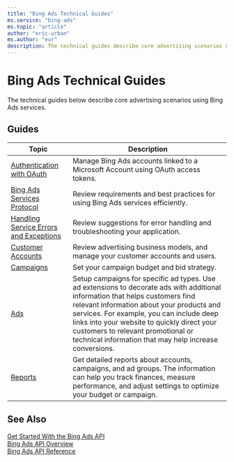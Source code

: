 ```yaml
---
title: "Bing Ads Technical Guides"
ms.service: "bing-ads"
ms.topic: "article"
author: "eric-urban"
ms.author: "eur"
description: The technical guides describe core advertising scenarios using Bing Ads services.
---
```

# Bing Ads Technical Guides
The technical guides below describe core advertising scenarios using Bing Ads services.

## Guides

|Topic|Description|
|---------|---------------|
|[Authentication with OAuth](/bingads/guides/authentication-oauth)|Manage Bing Ads accounts linked to a Microsoft Account using OAuth access tokens.|
|[Bing Ads Services Protocol](/bingads/guides/services-protocol)|Review requirements and best practices for using Bing Ads services efficiently.|
|[Handling Service Errors and Exceptions](/bingads/guides/handle-service-errors-exceptions)|Review suggestions for error handling and troubleshooting your application.|
|[Customer Accounts](/bingads/guides/customer-accounts)|Review advertising business models, and manage your customer accounts and users.|
|[Campaigns](/bingads/guides/campaigns)|Set your campaign budget and bid strategy.|
|[Ads](/bingads/guides/ads)|Setup campaigns for specific ad types. Use ad extensions to decorate ads with additional information that helps customers find relevant information about your products and services. For example, you can include deep links into your website to quickly direct your customers to relevant promotional or technical information that may help increase conversions.|
|[Reports](/bingads/guides/reports)|Get detailed reports about accounts, campaigns, and ad groups. The information can help you track finances, measure performance, and adjust settings to optimize your budget or campaign.|

## See Also
[Get Started With the Bing Ads API](/bingads/guides/get-started)  
[Bing Ads API Overview](/bingads/guides/index)  
[Bing Ads API Reference](/bingads/guides/reference)  

